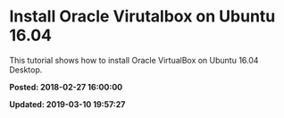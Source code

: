 # Install Oracle Virutalbox on Ubuntu 16.04

This tutorial shows how to install Oracle VirtualBox on Ubuntu 16.04 Desktop. 

**Posted: 2018-02-27 16:00:00** 

**Updated: 2019-03-10 19:57:27** 



